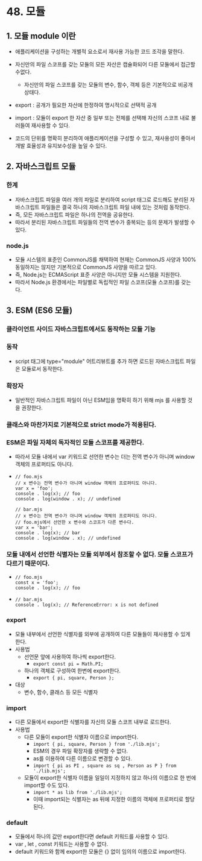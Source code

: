 # 48. 모듈

## 1. 모듈 module 이란

* 애플리케이션을 구성하는 개별적 요소로서 재사용 가능한 코드 조각을 말한다.

* 자신만의 파일 스코프를 갖는 모듈의 모든 자산은 캡슐화되어 다른 모듈에서 접근할 수없다.
	- 자신만의 파일 스코프를 갖는 모듈의 변수, 함수, 객체 등은 기본적으로 비공개 상태다.

* export : 공개가 필요한 자산에 한정하여 명시적으로 선택적 공개

* import : 모듈이 export 한 자산 중 일부 또는 전체를 선택해 자신의 스코프 내로 불러들여 재사용할 수 있다.

* 코드의 단위를 명확히 분리하여 애플리케이션을 구성할 수 있고, 재사용성이 좋아서 개발 효율성과 유지보수성을 높일 수 있다. 

## 2. 자바스크립트 모듈

### 한계
- 자바스크립트 파일을 여러 개의 파일로 분리하여 script 태그로 로드해도 분리된 자바스크립트 파일들은 결국 하나의 자바스크립트 파일 내에 있는 것처럼 동작한다.
- 즉, 모든 자바스크립트 파일은 하나의 전역을 공유한다.
- 따라서 분리된 자바스크립트 파일들의 전역 변수가 중복되는 등의 문제가 발생할 수 있다.

### node.js
- 모듈 시스템의 표준인 CommonJS를 채택하여 현재는 CommonJS 사양과 100% 동일하지는 않지만 기본적으로 CommonJS 사양을 따르고 있다.
- 즉, Node.js는 ECMAScript 표준 사양은 아니지만 모듈 시스템을 지원한다.
- 따라서 Node.js 환경에서는 파일별로 독립적인 파일 스코프(모듈 스코프)를 갖는다.

## 3. ESM (ES6 모듈)

### 클라이언트 사이드 자바스크립트에서도 동작하는 모듈 기능

### 동작
- script 태그에 type="module" 어트리뷰트를 추가 하면 로드된 자바스크립트 파일은 모듈로서 동작한다.

### 확장자
- 일반적인 자바스크립트 파일이 아닌 ESM임을 명확히 하기 위해 mjs 를 사용할 것을 권장한다.

### 클래스와 마찬가지로 기본적으로 strict mode가 적용된다. 

### ESM은 파일 자체의 독자적인 모듈 스코프를 제공한다.
- 따라서 모듈 내에서 var 키워드로 선언한 변수는 더는 전역 변수가 아니며 window 객체의 프로퍼티도 아니다.
- ```
  // foo.mjs
  // x 변수는 전역 변수가 아니며 window 객체의 프로퍼티도 아니다.  
  var x = 'foo';  
  console . log(x); // foo
  console . log(window . x); // undefined
  ```
  ```
  // bar.mjs
  // x 변수는 전역 변수가 아니며 window 객체의 프로퍼티도 아니다.  
  // foo.mjs에서 선언한 x 변수와 스코프가 다른 변수다.  
  var x = 'bar';  
  console . log(x); // bar
  console . log(window . x); // undefined
	```
### 모듈 내에서 선언한 식별자는 모듈 외부에서 참조할 수 없다. 모듈 스코프가 다르기 때문이다.
- ```
  // foo.mjs
  const x = 'foo';  
  console . log(x); // foo
  ```
- ``` 
  // bar.mjs
  console . log(x); // ReferenceError: x is not defined
  ```

### export
- 모듈 내부에서 선언한 식별자를 외부에 공개하여 다른 모듈들이 재사용할 수 있게 한다. 
- 사용법
	- 선언문 앞에 사용하여 하나씩 export한다. 
		- `export const pi = Math.PI;`
	- 하나의 객체로 구성하여 한번에 export한다. 
		- `export { pi, square, Person };`
- 대상
	- 변수, 함수, 클래스 등 모든 식별자

### import
- 다른 모듈에서 export한 식별자를 자신의 모듈 스코프 내부로 로드한다.
- 사용법
	- 다른 모듈이 export한 식별자 이름으로 import한다.
		- `import { pi, square, Person } from './lib.mjs';`
		- ESM의 경우 파일 확장자를 생략할 수 없다. 
		- as를 이용하여 다른 이름으로 변경할 수 있다. 
		- `import { pi as PI , square as sq , Person as P } from './lib.mjs';`
	- 모듈이 export한 식별자 이름을 일일이 지정하지 않고 하나의 이름으로 한 번에 import할 수도 있다.
		- `import * as lib from './lib.mjs';`
		- 이때 import되는 식별자는 as 뒤에 지정한 이름의 객체에 프로퍼티로 할당된다.

### default
- 모듈에서 하나의 값만 export한다면 default 키워드를 사용할 수 있다.
- var , let , const 키워드는 사용할 수 없다.
- default 키워드와 함께 export한 모듈은 {} 없이 임의의 이름으로 import한다.
